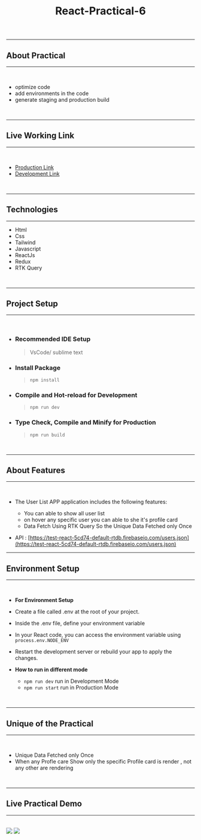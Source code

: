 # <p align="center">React-Practical-6</p>

<br />

---

## About Practical

---

<br />

- optimize code
- add environments in the code
- generate staging and production build

<br />

---

## Live Working Link

---

<br />

- [Production Link](https://prince-react-practical-6.netlify.app)
- [Development Link](https://codesandbox.io/p/github/princesimform/React-Practical-6/feature)

<br />

---

## Technologies

---

- Html
- Css
- Tailwind
- Javascript
- ReactJs
- Redux
- RTK Query

<br />

---

## Project Setup

---

<br />

- ### **Recommended IDE Setup**

  > VsCode/ sublime text

- ### **Install Package**

  > `npm install`

- ### **Compile and Hot-reload for Development**

  > `npm run dev`

- ### **Type Check, Compile and Minify for Production**
  > `npm run build`

<br />

---

## About Features

---

<br />

- The User List APP application includes the following features:

  - You can able to show all user list
  - on hover any specific user you can able to she it's profile card
  - Data Fetch Using RTK Query So the Unique Data Fetched only Once

- API : [https://test-react-5cd74-default-rtdb.firebaseio.com/users.json](https://test-react-5cd74-default-rtdb.firebaseio.com/users.json)
  <br />

---

## Environment Setup

---

<br />

- <b> For Environment Setup </b>

- Create a file called .env at the root of your project.
- Inside the .env file, define your environment variable
- In your React code, you can access the environment variable using `process.env.NODE_ENV`
- Restart the development server or rebuild your app to apply the changes.

- <b> How to run in different mode </b>
  - `npm run dev` run in Development Mode
  - `npm run start` run in Production Mode

<br />

---

## Unique of the Practical

---

<br />

- Unique Data Fetched only Once
- When any Profle care Show only the specific Profile card is render , not any other are rendering

<br />

---

## Live Practical Demo

---

<br />

<img src="https://github.com/princesimform/React-Practical-6/assets/125016923/1a55aa6d-19bd-42e3-a687-9e3b8dcf8d14" align="center"/>

<img src="https://github.com/princesimform/React-Practical-6/assets/125016923/505ec1b6-b0b7-4563-b482-0e8cbc1e8d35" align="center"/>
